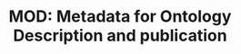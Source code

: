 ---
schema: default
title: 'MOD: Metadata for Ontology Description and publication'
notes: >-
  This specification describes MOD, a metadata vocabulary to describe and
  publish ontologies
organization: DataScientia Foundation
resources:
  - name: MOD.UAN.owl
    url: >-
      http://git.knowdive.disi.unitn.it:8080/knowledge/LiveKnowledge/SREP/metadata/raw/master/MOD.UAN.owl
    format: owl
    description: >-
      This specification describes MOD, a metadata vocabulary to describe and
      publish ontologies
    license: ''
    status: Unannotated
    byteSize: '46.782'
    issued: '2018-08-02'
    language: en
    modified: '18 December 2020, 01:43 (UTC+01:00)'
    OntologyEngineeringTool: Protégé
    ontologyLanguage: owl
    ontologySyntax: rdf
    example: ''
    ReferenceLKRepository: SREP
    referenceOntology: ''
    referenceDatasets: ''
distribution: mod-owl
keyword: metadata
publisher: Indian Statistical Institute
category:
  - Upper-Level
versionNotes: '2022: New version added.'
landingPage: 'http://www.isibang.ac.in/ns/mod'
accessRigths: Public
creator: Biswanath Dutta
hasVersion: Unknown
isVersionOf: Unknown
issued: '2018-08-02'
modified: '18 December 2020, 01:43 (UTC+01:00)'
language: en
provenance: >-
  "(2019-05-03) María Poveda-Villalón: Added to LOV (2020-03-28) Ghislain
  Atemezing: Updated namespace URI and added new version of the vocab, thanks to
  the author (2020-03-31) Ghislain Atemezing: Fixed ontology version, thanks to
  the author. (2022-09-16) María Poveda-Villalón: New version added. Provenance
  from: LOV"
page: 'http://www.isibang.ac.in/ns/mod'
wasGeneratedBy: ''
versionInfo: version v2.0
formalityLevel: Teleontology
OntologyEngineeringMethodology: ''
acronym: mod
CompetencyQuestion: ''
preferredNamespacePrefix: ns
toDoList: To completely annotate.
namespacesGenerated: ''
namespacesReused: ''
datasetLevel: Knowledge Level(L3-4)
spatialExtent: Unknown
temporalExtent: Unknown
---